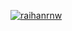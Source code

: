 [![raihanrnw](https://circleci.com/gh/raihanrnw/ExpertRaihan.svg?style=svg)](https://circleci.com/gh/raihanrnw/ExpertRaihan)
